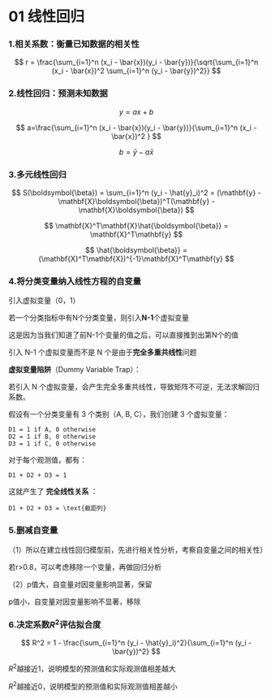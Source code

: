 # 01  线性回归

### 1.相关系数：衡量已知数据的相关性

$$
r = \frac{\sum_{i=1}^n (x_i - \bar{x})(y_i - \bar{y})}{\sqrt{\sum_{i=1}^n (x_i - \bar{x})^2 \sum_{i=1}^n (y_i - \bar{y})^2}}
$$


### 2.线性回归：预测未知数据

$$
y=ax+b 
$$

$$
a=\frac{\sum_{i=1}^n (x_i - \bar{x})(y_i - \bar{y})}{\sum_{i=1}^n (x_i - \bar{x})^2 }
$$

$$
b=\bar{y}-a\bar{x}
$$

### 3.多元线性回归

$$
S(\boldsymbol{\beta}) = \sum_{i=1}^n (y_i - \hat{y}_i)^2 = (\mathbf{y} - \mathbf{X}\boldsymbol{\beta})^T(\mathbf{y} - \mathbf{X}\boldsymbol{\beta})
$$

$$
\mathbf{X}^T\mathbf{X}\hat{\boldsymbol{\beta}} = \mathbf{X}^T\mathbf{y}
$$

$$
\hat{\boldsymbol{\beta}} = (\mathbf{X}^T\mathbf{X})^{-1}\mathbf{X}^T\mathbf{y}
$$

### 4.将分类变量纳入线性方程的自变量

引入虚拟变量（0，1）

若一个分类指标中有N个分类变量，则引入**N-1**个虚拟变量

这是因为当我们知道了前N-1个变量的值之后，可以直接推到出第N个的值

 引入 N-1 个虚拟变量而不是 N 个是由于**完全多重共线性**问题 

**虚拟变量陷阱**（Dummy Variable Trap）：

若引入 N 个虚拟变量，会产生完全多重共线性，导致矩阵不可逆，无法求解回归系数。

假设有一个分类变量有 3 个类别（A, B, C），我们创建 3 个虚拟变量：

```
D1 = 1 if A, 0 otherwise
D2 = 1 if B, 0 otherwise  
D3 = 1 if C, 0 otherwise
```

对于每个观测值，都有：

```
D1 + D2 + D3 = 1
```

这就产生了 **完全线性关系** ：

```
D1 + D2 + D3 = \text{截距列}
```

### 5.删减自变量

（1）所以在建立线性回归模型前，先进行相关性分析，考察自变量之间的相关性）

若r>0.8，可以考虑移除一个变量，再做回归分析

（2）p值大，自变量对因变量影响显著，保留

p值小，自变量对因变量影响不显著，移除

### 6.决定系数$R^2$评估拟合度

$$
R^2 = 1 - \frac{\sum_{i=1}^n (y_i - \hat{y}_i)^2}{\sum_{i=1}^n (y_i - \bar{y})^2}
$$


$R^2$越接近1，说明模型的预测值和实际观测值相差越大

$R^2$越接近0，说明模型的预测值和实际观测值相差越小
